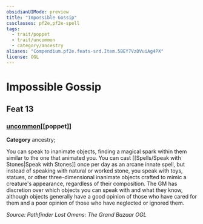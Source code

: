 ```yaml
---
obsidianUIMode: preview
title: "Impossible Gossip"
cssclasses: pf2e,pf2e-spell
tags:
  - trait/poppet
  - trait/uncommon
  - category/ancestry
aliases: "Compendium.pf2e.feats-srd.Item.5BEY7VzDVuiAg4PX"
license: OGL
---
```

# Impossible Gossip
## Feat 13
### [uncommon](uncommon "Uncommon Rarity Trait")[[poppet]]

**Category** ancestry; 




You can speak to inanimate objects, finding a magical spark within them similar to the one that animated you. You can cast [[Spells/Speak with Stones|Speak with Stones]] once per day as an arcane innate spell, but instead of speaking with natural or worked stone, you speak with toys, statues, or other three-dimensional inanimate objects crafted to mimic a creature's appearance, regardless of their composition. The GM has discretion over which objects you can speak with and what they know, although objects generally have a good opinion of those who have cared for them and a poor opinion of those who have neglected or ignored them.

*Source: Pathfinder Lost Omens: The Grand Bazaar*
*OGL*